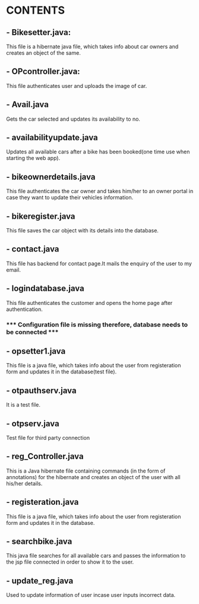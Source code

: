 # CONTENTS
## - Bikesetter.java:
This file is a hibernate java file, which takes info about car owners and creates an object of the same.
## - OPcontroller.java:
This file authenticates user and uploads the image of car.
## - Avail.java
Gets the car selected and updates its availability to no.
## - availabilityupdate.java
Updates all available cars after a bike has been booked(one time use when starting the web app).
## - bikeownerdetails.java
This file authenticates the car owner and takes him/her to an owner portal in case they want to update their vehicles information.
## - bikeregister.java
This file saves the car object with its details into the database.
## - contact.java
This file has backend for contact page.It mails the enquiry of the user to my email.
## - logindatabase.java
This file authenticates the customer and opens the home page after authentication.
### *** Configuration file is missing therefore, database needs to be connected *** 
## - opsetter1.java
This file is a  java file, which takes info about the user from registeration form and updates it in the database(test file).
## - otpauthserv.java
It is a test file.
## - otpserv.java
Test file for third party connection
## - reg_Controller.java
This is a Java hibernate file containing commands (in the form of annotations) for the hibernate and creates an object of the user with all his/her details.
## - registeration.java
This file is a  java file, which takes info about the user from registeration form and updates it in the database.
## - searchbike.java
This java file searches for all available cars and passes the information to the jsp file connected in order to show it to the user.
## - update_reg.java
Used to update information of user incase user inputs incorrect data.
